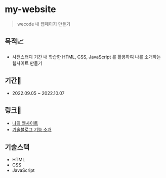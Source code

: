 # my-website
>wecode 내 웹페이지 만들기

## 목적📈
- 사전스터디 기간 내 학습한 HTML, CSS, JavaScript 를 활용하여 나를 소개하는 웹사이트 만들기

## 기간📆
- 2022.09.05 ~ 2022.10.07

## 링크🔗
- [나의 웹사이트](https://gyelanjjim.github.io/my-website/) 
- [기술블로그 기능 소개](https://velog.io/@scroll0908/자기소개페이지-기능-소개)

## 기술스택
- HTML
- CSS
- JavaScript
